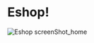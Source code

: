 # Eshop!
![Eshop screenShot_home](https://user-images.githubusercontent.com/97020993/178670505-e16da87c-d3a1-470f-9ed4-02eebd3c7c0a.jpg)

